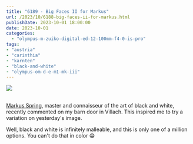 ```yaml
---
title: "6189 - Big Faces II for Markus"
url: /2023/10/6188-big-faces-ii-for-markus.html
publishDate: 2023-10-01 18:00:00
date: 2023-10-01
categories:
  - "olympus-m-zuiko-digital-ed-12-100mm-f4-0-is-pro"
tags:
- "austria"
- "carinthia"
- "karnten"
- "black-and-white"
- "olympus-om-d-e-m1-mk-iii"
---
```

<div class="container">
<div class="center"><a target="_blank" href="https://d25zfm9zpd7gm5.cloudfront.net/1200x1200/2020/20200522_142554_lr-2.jpg"><img class="webfeedsFeaturedVisual" src="https://d25zfm9zpd7gm5.cloudfront.net/0600x0600/2020/20200522_142554_lr-2.jpg" /></a></div>
</div>
<br />

[Markus Spring](https://markus-spring.info/), master and
connaisseur of the art of black and white, recently
commented on my barn door in Villach. This inspired me to
try a variation on yesterday's image. 

Well, black and white is infinitely malleable, and this is
only one of a million options. You can't do that in color
:grin:
